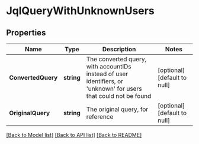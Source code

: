 # JqlQueryWithUnknownUsers

## Properties
Name | Type | Description | Notes
------------ | ------------- | ------------- | -------------
**ConvertedQuery** | **string** | The converted query, with accountIDs instead of user identifiers, or &#x27;unknown&#x27; for users that could not be found | [optional] [default to null]
**OriginalQuery** | **string** | The original query, for reference | [optional] [default to null]

[[Back to Model list]](../README.md#documentation-for-models) [[Back to API list]](../README.md#documentation-for-api-endpoints) [[Back to README]](../README.md)

